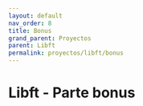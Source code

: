```yaml
---
layout: default
nav_order: 8
title: Bonus
grand_parent: Proyectos
parent: Libft
permalink: proyectos/libft/bonus
---
```


# Libft - Parte bonus